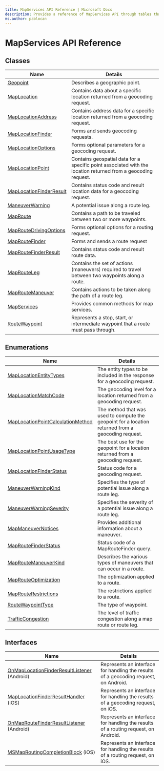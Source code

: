 ```yaml
---
title: MapServices API Reference | Microsoft Docs
description: Provides a reference of MapServices API through tables that outline details for various classes, enumerations, and interfaces.
ms.author: pablocan
---
```


# MapServices API Reference

## Classes 

Name                                                        | Details
----------------------------------------------------------- | ------------------------------------------------------
[Geopoint](../map-control-api/Geopoint-class.md)            | Describes a geographic point.
[MapLocation](MapLocation-class.md)                         | Contains data about a specific location returned from a geocoding request.
[MapLocationAddress](MapLocationAddress-class.md)           | Contains address data for a specific location returned from a geocoding request.
[MapLocationFinder](MapLocationFinder-class.md)             | Forms and sends geocoding requests.
[MapLocationOptions](MapLocationOptions-class.md)           | Forms optional parameters for a geocoding request.
[MapLocationPoint](MapLocationPoint-class.md)               | Contains geospatial data for a specific point associated with the location returned from a geocoding request.
[MapLocationFinderResult](MapLocationFinderResult-class.md) | Contains status code and result location data for a geocoding request.
[ManeuverWarning](ManeuverWarning-class.md)                 | A potential issue along a route leg.
[MapRoute](MapRoute-class.md)                               | Contains a path to be traveled between two or more waypoints.
[MapRouteDrivingOptions](MapRouteDrivingOptions-class.md)   | Forms optional options for a routing request.
[MapRouteFinder](MapRouteFinder-class.md)                   | Forms and sends a route request
[MapRouteFinderResult](MapLocationFinderResult-class.md)    | Contains status code and result route data.
[MapRouteLeg](MapRouteLeg-class.md)                         | Contains the set of actions (maneuvers) required to travel between two waypoints along a route.
[MapRouteManeuver](MapRouteManeuver-class.md)               | Contains actions to be taken along the path of a route leg.
[MapServices](MapServices-class.md)                         | Provides common methods for map services.
[RouteWaypoint](RouteWaypoint-class.md)                     | Represents a stop, start, or intermediate waypoint that a route must pass through.

## Enumerations

Name                                                                                  | Details
------------------------------------------------------------------------------------- | ------------------------------------------------------
[MapLocationEntityTypes](MapLocationEntityTypes-enumeration.md)                       | The entity types to be included in the response for a geocoding request.
[MapLocationMatchCode](MapLocationMatchCode-enumeration.md)                           | The geocoding level for a location returned from a geocoding request.
[MapLocationPointCalculationMethod](MapLocationPointCalculationMethod-enumeration.md) | The method that was used to compute the geopoint for a location returned from a geocoding request.
[MapLocationPointUsageType](MapLocationPointUsageType-enumeration.md)                 | The best use for the geopoint for a location returned from a geocoding request.
[MapLocationFinderStatus](MapLocationFinderStatus-enumeration.md)                     | Status code for a geocoding request.
[ManeuverWarningKind](ManeuverWarningKind-enumeration.md)                             | Specifies the type of potential issue along a route leg.
[ManeuverWarningSeverity](ManeuverWarningSeverity-enumeration.md)                     | Specifies the severity of a potential issue along a route leg.
[MapManeuverNotices](MapManeuverNotices-enumeration.md)                               | Provides additional information about a maneuver.
[MapRouteFinderStatus](MapRouteFinderStatus-enumeration.md)                           | Status code of a MapRouteFinder query.
[MapRouteManeuverKind](MapRouteManeuverKind-enumeration.md)                           | Describes the various types of maneuvers that can occur in a route.
[MapRouteOptimization](MapRouteOptimization-enumeration.md)                           | The optimization applied to a route.
[MapRouteRestrictions](MapRouteRestrictions-enumeration.md)                           | The restrictions applied to a route.
[RouteWaypointType](RouteWaypointType-enumeration.md)                                 | The type of waypoint.
[TrafficCongestion](TrafficCongestion-enumeration.md)                                 | The level of traffic congestion along a map route or route leg.

## Interfaces

Name                                                                                                  | Details
----------------------------------------------------------------------------------------------------- | ------------------------------------------------------
[OnMapLocationFinderResultListener](Android/OnMapLocationFinderResultListener-interface.md) (Android) | Represents an interface for handling the results of a geocoding request, on Android.
[MapLocationFinderResultHandler](iOS/MapLocationFinderResultHandler-interface.md) (iOS)               | Represents an interface for handling the results of a geocoding request, on iOS.
[OnMapRouteFinderResultListener](Android/OnMapRouteFinderResultListener-interface.md) (Android)       | Represents an interface for handling the results of a routing request, on Android.
[MSMapRoutingCompletionBlock](iOS/MapRoutingCompletionBlock-interface.md) (iOS)                       | Represents an interface for handling the results of a routing request, on iOS.
